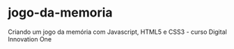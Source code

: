 # jogo-da-memoria
Criando um jogo da memória com Javascript, HTML5 e CSS3 - curso Digital Innovation One

